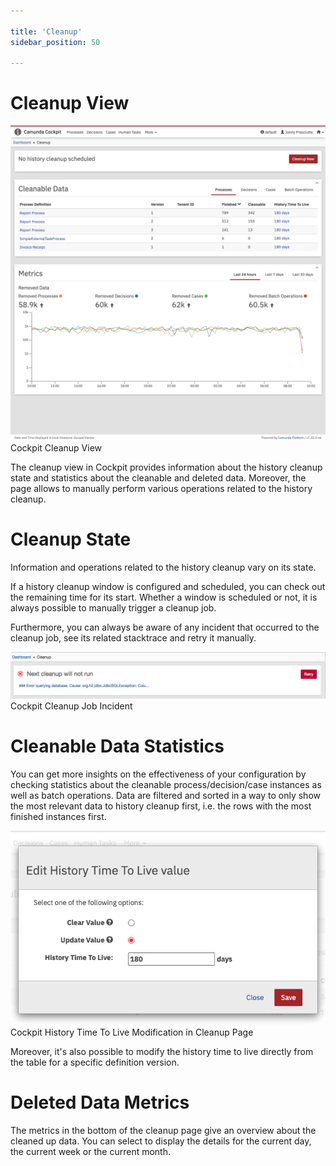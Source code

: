 ```yaml
---

title: 'Cleanup'
sidebar_position: 50

---
```


# Cleanup View

![Example img](./img/cockpit-cleanup-page.png)Cockpit Cleanup View

The cleanup view in Cockpit provides information about the history cleanup state and statistics about the cleanable and deleted data.
Moreover, the page allows to manually perform various operations related to the history cleanup.


# Cleanup State

Information and operations related to the history cleanup vary on its state.

If a history cleanup window is configured and scheduled, you can check out the remaining time for its start. Whether a window is scheduled or not, it is always possible to manually trigger a cleanup job.

Furthermore, you can always be aware of any incident that occurred to the cleanup job, see its related stacktrace and retry it manually.

![Example img](./img/cockpit-cleanup-state-incident.png)Cockpit Cleanup Job Incident


# Cleanable Data Statistics

You can get more insights on the effectiveness of your configuration by checking statistics about the cleanable process/decision/case instances as well as batch operations. Data are filtered and sorted in a way to only show
the most relevant data to history cleanup first, i.e. the rows with the most finished instances first.

![Example img](./img/cockpit-cleanup-ttl.png)Cockpit History Time To Live Modification in Cleanup Page

Moreover, it's also possible to modify the history time to live directly from the table for a specific definition version.


# Deleted Data Metrics

The metrics in the bottom of the cleanup page give an overview about the cleaned up data. You can select to display the details for the current day, the current week or the current month.